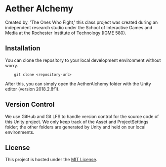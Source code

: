 # Aether Alchemy #

Created by, 'The Ones Who Fight,' this class project was created during an independent research studio under the School of Interactive Games and Media at the Rochester Institute of Technology (IGME 580). 

## Installation ##

You can clone the repository to your local development environment without worry.

```
	git clone <repository-url>
```

After this, you can simply open the AetherAlchemy folder with the Unity editor (version 2018.2.8f1).

## Version Control ##

We use GitHub and Git LFS to handle version control for the source code of this Unity project. We only keep track of the Asset and ProjectSettings folder; the other folders are generated by Unity and held on our local environments.

## License ##

This project is hosted under the [MIT License](LICENSE.md).